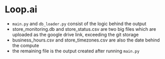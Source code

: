 # Loop.ai


- `main.py` and `db_loader.py` consist of the logic behind the output
- store_monitoring.db and store_status.csv are two big files which are uploaded as the google drive link, exceeding the git storage
- business_hours.csv and store_timezones.csv are also the date behind the compute
- the remaining file is the output created after running `main.py`
